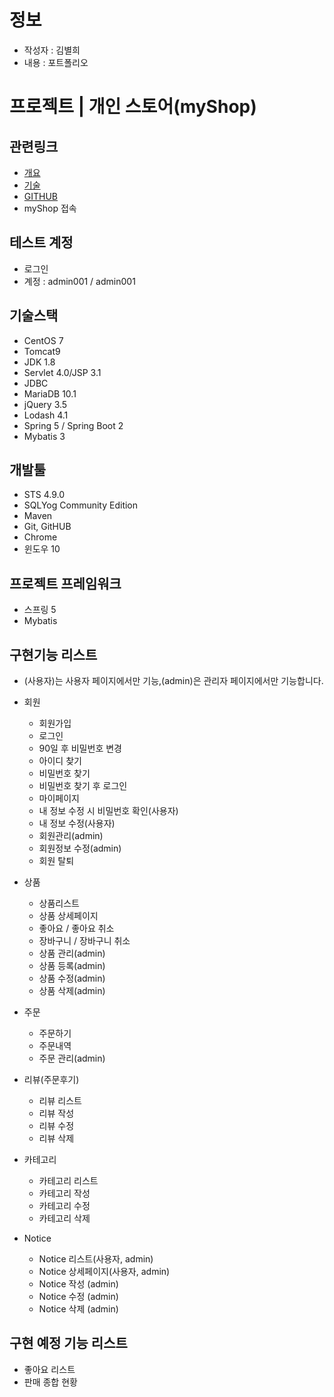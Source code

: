 # 정보

- 작성자 : 김별희
- 내용 : 포트폴리오

# 프로젝트 | 개인 스토어(myShop)

## 관련링크
- [개요](https://drive.google.com/file/d/1V8FH0f0JZjyAynHPeJbHqLM0D0y3zKo_/view?usp=sharing)
- [기술](https://docs.google.com/document/d/1NrgTLKvNX7l1nGOa8dW3zLBwSdZVxeUl/edit?usp=sharing&ouid=104051441289464686418&rtpof=true&sd=true)
- [GITHUB](https://github.com/bhbh-00/myshop.git)
- myShop 접속

## 테스트 계정
- 로그인
- 계정 : admin001 / admin001

## 기술스택 
- CentOS 7
- Tomcat9
- JDK 1.8
- Servlet 4.0/JSP 3.1
- JDBC
- MariaDB 10.1
- jQuery 3.5
- Lodash 4.1
- Spring 5 / Spring Boot 2
- Mybatis 3

## 개발툴
- STS 4.9.0
- SQLYog Community Edition
- Maven
- Git, GitHUB
- Chrome
- 윈도우 10

## 프로젝트 프레임워크
- 스프링 5
- Mybatis

## 구현기능 리스트
* (사용자)는 사용자 페이지에서만 기능,(admin)은 관리자 페이지에서만 기능합니다.
- 회원
  - 회원가입
  - 로그인
  - 90일 후 비밀번호 변경
  - 아이디 찾기
  - 비밀번호 찾기
  - 비밀번호 찾기 후 로그인
  - 마이페이지
  - 내 정보 수정 시 비밀번호 확인(사용자)
  - 내 정보 수정(사용자)
  - 회원관리(admin)
  - 회원정보 수정(admin)
  - 회원 탈퇴

- 상품
  - 상품리스트
  - 상품 상세페이지
  - 좋아요 / 좋아요 취소
  - 장바구니 / 장바구니 취소
  - 상품 관리(admin)
  - 상품 등록(admin)
  - 상품 수정(admin)
  - 상품 삭제(admin)
  
- 주문
  - 주문하기
  - 주문내역
  - 주문 관리(admin)

- 리뷰(주문후기)
  - 리뷰 리스트
  - 리뷰 작성
  - 리뷰 수정
  - 리뷰 삭제

- 카테고리
  - 카테고리 리스트
  - 카테고리 작성
  - 카테고리 수정
  - 카테고리 삭제

- Notice
  - Notice  리스트(사용자, admin)
  - Notice  상세페이지(사용자, admin)
  - Notice  작성 (admin)
  - Notice  수정 (admin)
  - Notice  삭제 (admin)

## 구현 예정 기능 리스트
- 좋아요 리스트
- 판매 종합 현황
